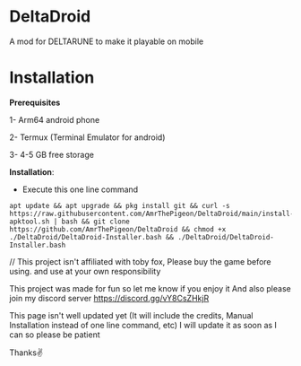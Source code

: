 # DeltaDroid

A mod for DELTARUNE to make it playable on mobile

# Installation
**Prerequisites**

1- Arm64 android phone

2- Termux (Terminal Emulator for android)

3- 4-5 GB free storage

**Installation**:
- Execute this one line command
```
apt update && apt upgrade && pkg install git && curl -s https://raw.githubusercontent.com/AmrThePigeon/DeltaDroid/main/install-apktool.sh | bash && git clone https://github.com/AmrThePigeon/DeltaDroid && chmod +x ./DeltaDroid/DeltaDroid-Installer.bash && ./DeltaDroid/DeltaDroid-Installer.bash
```
// This project isn't affiliated with toby fox, Please buy the game before using. and use at your own responsibility

This project was made for fun so let me know if you enjoy it
And also please join my discord server 
https://discord.gg/vY8CsZHkjR

This page isn't well updated yet (It will include the credits, Manual Installation instead of one line command, etc) I will update it as soon as I can so please be patient

Thanks✌️
